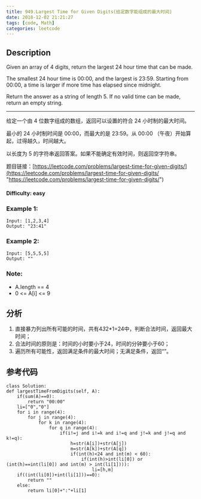 ```yaml
---
title: 949.Largest Time for Given Digits(给定数字能组成的最大时间)
date: 2018-12-02 21:21:27
tags: [code, Math]
categories: leetcode
---
```

## Description

Given an array of 4 digits, return the largest 24 hour time that can be made.

The smallest 24 hour time is 00:00, and the largest is 23:59.  Starting from 00:00, a time is larger if more time has elapsed since midnight.

Return the answer as a string of length 5.  If no valid time can be made, return an empty string.

---

给定一个由 4 位数字组成的数组，返回可以设置的符合 24 小时制的最大时间。

最小的 24 小时制时间是 00:00，而最大的是 23:59。从 00:00 （午夜）开始算起，过得越久，时间越大。

以长度为 5 的字符串返回答案。如果不能确定有效时间，则返回空字符串。

题目链接：[https://leetcode.com/problems/largest-time-for-given-digits/](https://leetcode.com/problems/largest-time-for-given-digits/ "https://leetcode.com/problems/largest-time-for-given-digits/")

#### Difficulty: easy

<!-- more -->

### Example 1:

	Input: [1,2,3,4]
	Output: "23:41"

### Example 2:

	Input: [5,5,5,5]
	Output: ""

### Note:

- A.length == 4
- 0 <= A[i] <= 9

## 分析

1. 直接暴力列出所有可能的时间，共有4*3*2*1=24中，判断合法时间，返回最大时间；
2. 合法时间的原则是：时间的小时要小于24，时间的分钟要小于60；
3. 遍历所有可能性，返回满足条件的最大时间；无满足条件，返回“”。

## 参考代码

	class Solution:
    def largestTimeFromDigits(self, A):
        if(sum(A)==0):
            return "00:00"
        li=["0","0"]
        for i in range(4):
            for j in range(4):
                for k in range(4):
                    for q in range(4):
                        if(i!=j and i!=k and i!=q and j!=k and j!=q and k!=q):
                            h=str(A[i])+str(A[j])
                            m=str(A[k])+str(A[q])
                            if(int(h)<24 and int(m) < 60):
                                if(int(h)>int(li[0]) or (int(h)==int(li[0]) and int(m) > int(li[1]))):
                                    li=[h,m]
        if((int(li[0])+int(li[1]))==0):
            return ""
        else:
            return li[0]+":"+li[1]
        